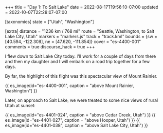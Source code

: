 +++
title = "Day 1: To Salt Lake"
date = 2022-08-17T19:56:10-07:00
updated = 2022-10-07T22:28:07-07:00

[taxonomies]
state = ["Utah", "Washington"]

[extra]
distance = "1236 km / 768 mi"
route = "Seattle, Washington, to Salt Lake City, Utah"
markers = "markers.js"
track = "track.kml"
bounds = {sw = [40.594, -122.308], ne = [47.620, -111.854]}
cover = "es-4400-001"
comments = true
discourse_hack = true
+++

I flew down to Salt Lake City today. I'll work for a couple of days from there and then my daughter and I will embark on a road trip together for a few days.

<!-- more -->

By far, the highlight of this flight was this spectacular view of Mount Rainier.

{{ es_image(id="es-4400-001", caption = "above Mount Rainier, Washington") }}

Later, on approach to Salt Lake, we were treated to some nice views of rural Utah at sunset:

{{ es_image(id="es-4401-024", caption = "above Cedar Creek, Utah") }}
{{ es_image(id="es-4401-027", caption = "above Hooper, Utah") }}
{{ es_image(id="es-4401-038", caption = "above Salt Lake City, Utah") }}
